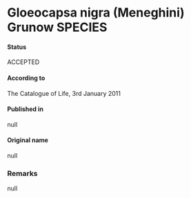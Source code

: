 # Gloeocapsa nigra (Meneghini) Grunow SPECIES

#### Status
ACCEPTED

#### According to
The Catalogue of Life, 3rd January 2011

#### Published in
null

#### Original name
null

### Remarks
null